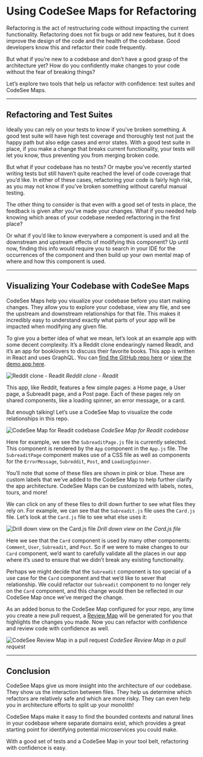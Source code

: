 # Using CodeSee Maps for Refactoring

Refactoring is the act of restructuring code without impacting the current functionality. Refactoring does not fix bugs or add new features, but it does improve the design of the code and the health of the codebase. Good developers know this and refactor their code frequently.

But what if you’re new to a codebase and don’t have a good grasp of the architecture yet? How do you confidently make changes to your code without the fear of breaking things?

Let’s explore two tools that help us refactor with confidence: test suites and CodeSee Maps.

---

## Refactoring and Test Suites

Ideally you can rely on your tests to know if you’ve broken something. A good test suite will have high test coverage and thoroughly test not just the happy path but also edge cases and error states. With a good test suite in place, if you make a change that breaks current functionality, your tests will let you know, thus preventing you from merging broken code.

But what if your codebase has no tests? Or maybe you’ve recently started writing tests but still haven’t quite reached the level of code coverage that you’d like. In either of these cases, refactoring your code is fairly high risk, as you may not know if you’ve broken something without careful manual testing.

The other thing to consider is that even with a good set of tests in place, the feedback is given after you’ve made your changes. What if you needed help knowing which areas of your codebase needed refactoring in the first place?

Or what if you’d like to know everywhere a component is used and all the downstream and upstream effects of modifying this component? Up until now, finding this info would require you to search in your IDE for the occurrences of the component and then build up your own mental map of where and how this component is used.

---

## Visualizing Your Codebase with CodeSee Maps

CodeSee Maps help you visualize your codebase before you start making changes. They allow you to explore your codebase, view any file, and see the upstream and downstream relationships for that file. This makes it incredibly easy to understand exactly what parts of your app will be impacted when modifying any given file.

To give you a better idea of what we mean, let’s look at an example app with some decent complexity. It’s a Reddit clone endearingly named Readit, and it’s an app for booklovers to discuss their favorite books. This app is written in React and uses GraphQL. You can [find the GitHub repo here](https://github.com/thawkin3/reddit-clone) or [view the demo app here](http://tylerhawkins.info/reddit-clone/build/).

![Reddit clone - Readit](https://lh6.googleusercontent.com/D8lHNRQtSDw6PhtvK55e0aOkuE0zSaz4idMwe0AhBFRnS8WL_n4itZCHj1wv1-otRj4pBQNBqcPPZZ9eEqVYY2L9MXXohMmNCAYGCzg0JfZvsIkuVUkV2rXvSMtZmGn73LFEG1i0_u741tMvSQ)
*Reddit clone - Readit*

This app, like Reddit, features a few simple pages: a Home page, a User page, a Subreadit page, and a Post page. Each of these pages rely on shared components, like a loading spinner, an error message, or a card.

But enough talking! Let’s use a CodeSee Map to visualize the code relationships in this repo.

![CodeSee Map for Readit codebase](https://lh6.googleusercontent.com/uN4qIZm0nUU2QmjerDGTaeX6QU6CNy1M-1dN2ioMbgAWeBdLCbSFUrcvDD7DTdCQY1Ok7fBAmFQUiDBvi9k2MMxIx907yx_ojdn-lOZ2BjKm9gQJMkeGLVd7UPQCGKeqaDJRABNgt3IBxiOZ4A)
*CodeSee Map for Readit codebase*

Here for example, we see the `SubreaditPage.js` file is currently selected. This component is rendered by the `App` component in the `App.js` file. The `SubreaditPage` component makes use of a CSS file as well as components for the `ErrorMessage`, `Subreddit`, `Post`, and `LoadingSpinner`.

You’ll note that some of these files are shown in pink or blue. These are custom labels that we’ve added to the CodeSee Map to help further clarify the app architecture. CodeSee Maps can be customized with labels, notes, tours, and more!

We can click on any of these files to drill down further to see what files they rely on. For example, we can see that the `Subreadit.js` file uses the `Card.js` file. Let’s look at the `Card.js` file to see what else uses it:

![Drill down view on the Card.js file](https://lh3.googleusercontent.com/greykgBEAqjgmrtYrmMOtITltM8TOwS8-sqkYUrg74YmWV318p0CbM5MdRktGiutM8G-ynkco2rNoOTFslc4tRZRyvoqbxtNOpOwJBZvhyEcA8flvb8y6DdZFh1G8kU_9Cp64E1Yuaozv4wlbg)
*Drill down view on the Card.js file*

Here we see that the `Card` component is used by many other components: `Comment`, `User`, `Subreadit`, and `Post`. So if we were to make changes to our `Card` component, we’d want to carefully validate all the places in our app where it’s used to ensure that we didn’t break any existing functionality.

Perhaps we might decide that the `Subreadit` component is too special of a use case for the `Card` component and that we’d like to sever that relationship. We could refactor our `Subreadit` component to no longer rely on the `Card` component, and this change would then be reflected in our CodeSee Map once we’ve merged the change.

As an added bonus to the CodeSee Map configured for your repo, any time you create a new pull request, a [Review Map](https://learn.codesee.io/codesee-releases-review-maps/) will be generated for you that highlights the changes you made. Now you can refactor with confidence and review code with confidence as well.

![CodeSee Review Map in a pull request](https://lh4.googleusercontent.com/9vM4ssLWlIUaoaYnn49Sq6TFTCioFHGRb3HEj57zranhQji3i9XERRjc3qNpIPFO6babnhDV9GNPWAZ8nKfE37ZR0zy9QIrJr41w7lCP5tBXNMPeT6PFCtYG5b2SJfsBasBcYmi5J1Jj6FFrmQ)
*CodeSee Review Map in a pull request*

---

## Conclusion

CodeSee Maps give us more insight into the architecture of our codebase. They show us the interaction between files. They help us determine which refactors are relatively safe and which are more risky. They can even help you in architecture efforts to split up your monolith!

CodeSee Maps make it easy to find the bounded contexts and natural lines in your codebase where separate domains exist, which provides a great starting point for identifying potential microservices you could make.

With a good set of tests and a CodeSee Map in your tool belt, refactoring with confidence is easy.
